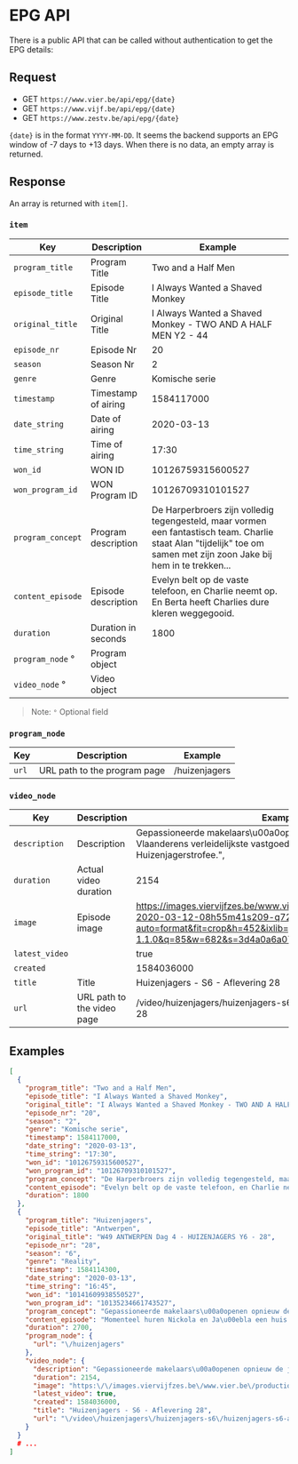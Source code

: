 # EPG API

There is a public API that can be called without authentication to get the EPG details:

## Request
* GET `https://www.vier.be/api/epg/{date}`
* GET `https://www.vijf.be/api/epg/{date}`
* GET `https://www.zestv.be/api/epg/{date}`

`{date}` is in the format `YYYY-MM-DD`. It seems the backend supports an EPG window of -7 days to +13 days.
When there is no data, an empty array is returned.

## Response

An array is returned with `item[]`.

### `item`

| Key               | Description         | Example |
|-------------------|---------------------|---------|
| `program_title`   | Program Title       | Two and a Half Men |
| `episode_title`   | Episode Title       | I Always Wanted a Shaved Monkey |
| `original_title`  | Original Title      | I Always Wanted a Shaved Monkey - TWO AND A HALF MEN Y2 - 44 |
| `episode_nr`      | Episode Nr          | 20 |
| `season`          | Season Nr           | 2 |
| `genre`           | Genre               | Komische serie |
| `timestamp`       | Timestamp of airing | 1584117000 |
| `date_string`     | Date of airing      | 2020-03-13 |
| `time_string`     | Time of airing      | 17:30 |
| `won_id`          | WON ID              | 10126759315600527 |
| `won_program_id`  | WON Program ID      | 10126709310101527 |
| `program_concept` | Program description | De Harperbroers zijn volledig tegengesteld, maar vormen een fantastisch team. Charlie staat Alan "tijdelijk" toe om samen met zijn zoon Jake bij hem in te trekken... |
| `content_episode` | Episode description | Evelyn belt op de vaste telefoon, en Charlie neemt op. En Berta heeft Charlies dure kleren weggegooid. |
| `duration`        | Duration in seconds | 1800 |
| `program_node` °  | Program object      | |
| `video_node` °    | Video object        | |

> Note: `°` Optional field

### `program_node`
| Key               | Description                  | Example       |
|-------------------|------------------------------|---------------|
| `url`             | URL path to the program page | /huizenjagers |

### `video_node`

| Key             | Description                | Example |
|-----------------|----------------------------|-------- |
| `description`   | Description                | Gepassioneerde makelaars\u00a0openen opnieuw de jacht op Vlaanderens verleidelijkste vastgoed \u00e9n op de Huizenjagerstrofee.",
| `duration`      | Actual video duration      | 2154 |
| `image`         | Episode image              | https://images.viervijfzes.be/www.vier.be/production/meta/vlcsnap-2020-03-12-08h55m41s209-q72m81.png?auto=format&fit=crop&h=452&ixlib=php-1.1.0&q=85&w=682&s=3d4a0a6a079bc5b41ddfed72e9985d10 |
| `latest_video`  |                            | true |
| `created`       |                            | 1584036000 | 
| `title`         | Title                      | Huizenjagers - S6 - Aflevering 28 |
| `url`           | URL path to the video page | /video/huizenjagers/huizenjagers-s6/huizenjagers-s6-aflevering-28 |

## Examples

```json
[
  {
    "program_title": "Two and a Half Men",
    "episode_title": "I Always Wanted a Shaved Monkey",
    "original_title": "I Always Wanted a Shaved Monkey - TWO AND A HALF MEN Y2 - 44",
    "episode_nr": "20",
    "season": "2",
    "genre": "Komische serie",
    "timestamp": 1584117000,
    "date_string": "2020-03-13",
    "time_string": "17:30",
    "won_id": "10126759315600527",
    "won_program_id": "10126709310101527",
    "program_concept": "De Harperbroers zijn volledig tegengesteld, maar vormen een fantastisch team. Charlie staat Alan \u0027tijdelijk\u0027 toe om samen met zijn zoon Jake bij hem in te trekken...",
    "content_episode": "Evelyn belt op de vaste telefoon, en Charlie neemt op. En Berta heeft Charlies dure kleren weggegooid.",
    "duration": 1800
  },
  {
    "program_title": "Huizenjagers",
    "episode_title": "Antwerpen",
    "original_title": "W49 ANTWERPEN Dag 4 - HUIZENJAGERS Y6 - 28",
    "episode_nr": "28",
    "season": "6",
    "genre": "Reality",
    "timestamp": 1584114300,
    "date_string": "2020-03-13",
    "time_string": "16:45",
    "won_id": "10141609938550527",
    "won_program_id": "10135234661743527",
    "program_concept": "Gepassioneerde makelaars\u00a0openen opnieuw de jacht op Vlaanderens verleidelijkste vastgoed \u00e9n op de Huizenjagerstrofee.",
    "content_episode": "Momenteel huren Nickola en Ja\u00ebla een huis in Duffel, maar nu gaan ze voor een eigen huis met drie slaapkamers, een dressing en een grote tuin. Gemakkelijker gezegd dan gedaan, want ze houden elk van een andere stijl. Over het budget zijn ze het wel eens: 550.000 euro.",
    "duration": 2700,
    "program_node": {
      "url": "\/huizenjagers"
    },
    "video_node": {
      "description": "Gepassioneerde makelaars\u00a0openen opnieuw de jacht op Vlaanderens verleidelijkste vastgoed \u00e9n op de Huizenjagerstrofee.",
      "duration": 2154,
      "image": "https:\/\/images.viervijfzes.be\/www.vier.be\/production\/meta\/vlcsnap-2020-03-12-08h55m41s209-q72m81.png?auto=format&fit=crop&h=452&ixlib=php-1.1.0&q=85&w=682&s=3d4a0a6a079bc5b41ddfed72e9985d10",
      "latest_video": true,
      "created": 1584036000,
      "title": "Huizenjagers - S6 - Aflevering 28",
      "url": "\/video\/huizenjagers\/huizenjagers-s6\/huizenjagers-s6-aflevering-28"
    }
  }
  # ...
]
```
